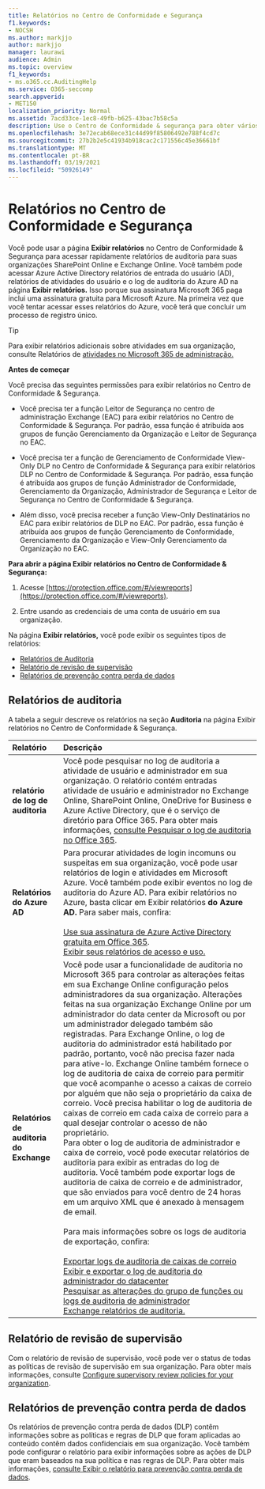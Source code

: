 ```yaml
---
title: Relatórios no Centro de Conformidade e Segurança
f1.keywords:
- NOCSH
ms.author: markjjo
author: markjjo
manager: laurawi
audience: Admin
ms.topic: overview
f1_keywords:
- ms.o365.cc.AuditingHelp
ms.service: O365-seccomp
search.appverid:
- MET150
localization_priority: Normal
ms.assetid: 7acd33ce-1ec8-49fb-b625-43bac7b58c5a
description: Use o Centro de Conformidade & segurança para obter vários relatórios para sua organização SharePoint Online e Exchange Online, além Azure Active Directory relatórios.
ms.openlocfilehash: 3e72ecab68ece31c44d99f85806492e788f4cd7c
ms.sourcegitcommit: 27b2b2e5c41934b918cac2c171556c45e36661bf
ms.translationtype: MT
ms.contentlocale: pt-BR
ms.lasthandoff: 03/19/2021
ms.locfileid: "50926149"
---
```

# <a name="reports-in-the-security--compliance-center"></a>Relatórios no Centro de Conformidade e Segurança

Você pode usar a página **Exibir relatórios** no Centro de Conformidade & Segurança para acessar rapidamente relatórios de auditoria para suas organizações SharePoint Online e Exchange Online. Você também pode acessar Azure Active Directory relatórios de entrada do usuário (AD), relatórios de atividades do usuário e o log de auditoria do Azure AD na página **Exibir relatórios.** Isso porque sua assinatura Microsoft 365 paga inclui uma assinatura gratuita para Microsoft Azure. Na primeira vez que você tentar acessar esses relatórios do Azure, você terá que concluir um processo de registro único. 
  
> [!TIP]
> Para exibir relatórios adicionais sobre atividades em sua organização, consulte Relatórios de [atividades no Microsoft 365 de administração.](../admin/activity-reports/activity-reports.md) 
  
 **Antes de começar**
  
Você precisa das seguintes permissões para exibir relatórios no Centro de Conformidade & Segurança.
  
- Você precisa ter a função Leitor de Segurança no centro de administração Exchange (EAC) para exibir relatórios no Centro de Conformidade & Segurança. Por padrão, essa função é atribuída aos grupos de função Gerenciamento da Organização e Leitor de Segurança no EAC.
    
- Você precisa ter a função de Gerenciamento de Conformidade View-Only DLP no Centro de Conformidade & Segurança para exibir relatórios DLP no Centro de Conformidade & Segurança. Por padrão, essa função é atribuída aos grupos de função Administrador de Conformidade, Gerenciamento da Organização, Administrador de Segurança e Leitor de Segurança no Centro de Conformidade & Segurança.

- Além disso, você precisa receber a função View-Only Destinatários no EAC para exibir relatórios de DLP no EAC. Por padrão, essa função é atribuída aos grupos de função Gerenciamento de Conformidade, Gerenciamento da Organização e View-Only Gerenciamento da Organização no EAC.
  
 **Para abrir a página Exibir relatórios no Centro de Conformidade & Segurança:**
  
1. Acesse [https://protection.office.com/#/viewreports](https://protection.office.com/#/viewreports).
    
2. Entre usando as credenciais de uma conta de usuário em sua organização.
    
Na página **Exibir relatórios,** você pode exibir os seguintes tipos de relatórios: 
  
- [Relatórios de Auditoria](#auditing-reports)
- [Relatório de revisão de supervisão](#supervisory-review-report)
- [Relatórios de prevenção contra perda de dados](#data-loss-prevention-reports)
    
## <a name="auditing-reports"></a>Relatórios de auditoria

A tabela a seguir descreve os relatórios  na seção **Auditoria** na página Exibir relatórios no Centro de Conformidade & Segurança. 
  
|**Relatório**|**Descrição**|
|:-----|:-----|
|**relatório de log de auditoria** <br/> |Você pode pesquisar no log de auditoria a atividade de usuário e administrador em sua organização. O relatório contém entradas atividade de usuário e administrador no Exchange Online, SharePoint Online, OneDrive for Business e Azure Active Directory, que é o serviço de diretório para Office 365. Para obter mais informações, [consulte Pesquisar o log de auditoria no Office 365](search-the-audit-log-in-security-and-compliance.md).  <br/> |
|**Relatórios do Azure AD** <br/> |Para procurar atividades de login incomuns ou suspeitas em sua organização, você pode usar relatórios de login e atividades em Microsoft Azure. Você também pode exibir eventos no log de auditoria do Azure AD. Para exibir relatórios no Azure, basta clicar em Exibir relatórios **do Azure AD.** Para saber mais, confira: <br/><br/>[Use sua assinatura de Azure Active Directory gratuita em Office 365](use-your-free-azure-ad-subscription-in-office-365.md). <br/> [Exibir seus relatórios de acesso e uso.](/azure/active-directory/reports-monitoring/overview-reports)  <br/> |
|**Relatórios de auditoria do Exchange** <br/> | Você pode usar a funcionalidade de auditoria no Microsoft 365 para controlar as alterações feitas em sua Exchange Online configuração pelos administradores da sua organização. Alterações feitas na sua organização Exchange Online por um administrador do data center da Microsoft ou por um administrador delegado também são registradas. Para Exchange Online, o log de auditoria do administrador está habilitado por padrão, portanto, você não precisa fazer nada para ative-lo. Exchange Online também fornece o log de auditoria de caixa de correio para permitir que você acompanhe o acesso a caixas de correio por alguém que não seja o proprietário da caixa de correio. Você precisa habilitar o log de auditoria de caixas de correio em cada caixa de correio para a qual desejar controlar o acesso de não proprietário.  <br/>  Para obter o log de auditoria de administrador e caixa de correio, você pode executar relatórios de auditoria para exibir as entradas do log de auditoria. Você também pode exportar logs de auditoria de caixa de correio e de administrador, que são enviados para você dentro de 24 horas em um arquivo XML que é anexado à mensagem de email. <br/><br/>Para mais informações sobre os logs de auditoria de exportação, confira:  <br/><br/> [Exportar logs de auditoria de caixas de correio](/exchange/security-and-compliance/exchange-auditing-reports/export-mailbox-audit-logs) <br/> [Exibir e exportar o log de auditoria do administrador do datacenter](/exchange/security-and-compliance/exchange-auditing-reports/view-external-admin-audit-log) <br/> [Pesquisar as alterações do grupo de funções ou logs de auditoria de administrador](/exchange/security-and-compliance/exchange-auditing-reports/search-role-group-changes) <br/>   [Exchange relatórios de auditoria.](/exchange/security-and-compliance/exchange-auditing-reports/exchange-auditing-reports)  <br/> |
   
## <a name="supervisory-review-report"></a>Relatório de revisão de supervisão

Com o relatório de revisão de supervisão, você pode ver o status de todas as políticas de revisão de supervisão em sua organização. Para obter mais informações, consulte [Configure supervisory review policies for your organization](./communication-compliance-configure.md).
  
## <a name="data-loss-prevention-reports"></a>Relatórios de prevenção contra perda de dados

Os relatórios de prevenção contra perda de dados (DLP) contêm informações sobre as políticas e regras de DLP que foram aplicadas ao conteúdo contêm dados confidenciais em sua organização. Você também pode configurar o relatório para exibir informações sobre as ações de DLP que eram baseados na sua política e nas regras de DLP. Para obter mais informações, [consulte Exibir o relatório para prevenção contra perda de dados](view-the-dlp-reports.md).